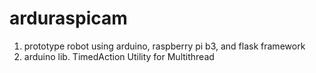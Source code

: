 # arduraspicam
1. prototype robot using arduino, raspberry pi b3, and flask framework
2. arduino lib. TimedAction Utility for Multithread

